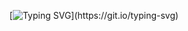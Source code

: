<div align="center">

 [![Typing SVG](https://readme-typing-svg.demolab.com?font=Consolas&weight=700&size=25&duration=1000&pause=1000&color=2b2b2b&center=true&vCenter=true&multiline=true&repeat=true&width=400&height=100&lines=🌱🌱🌱🌱🌱🌱🌱🌱🌱🌱🌱🌱🌱🌱🌱;🌱🌱🌱🌱🌱🌱🌱🌱🌱🌱🌱🌱🌱🌱🌱;🌱🌱🌱🌱🌱🌱🌱🌱🌱🌱🌱🌱🌱🌱🌱;)](https://git.io/typing-svg)
</div>